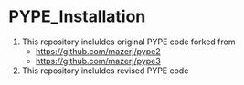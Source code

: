 # PYPE_Installation
1. This repository incluldes original PYPE code forked from 
    - https://github.com/mazerj/pype2  
    - https://github.com/mazerj/pype3
2. This repository incluldes revised PYPE code
